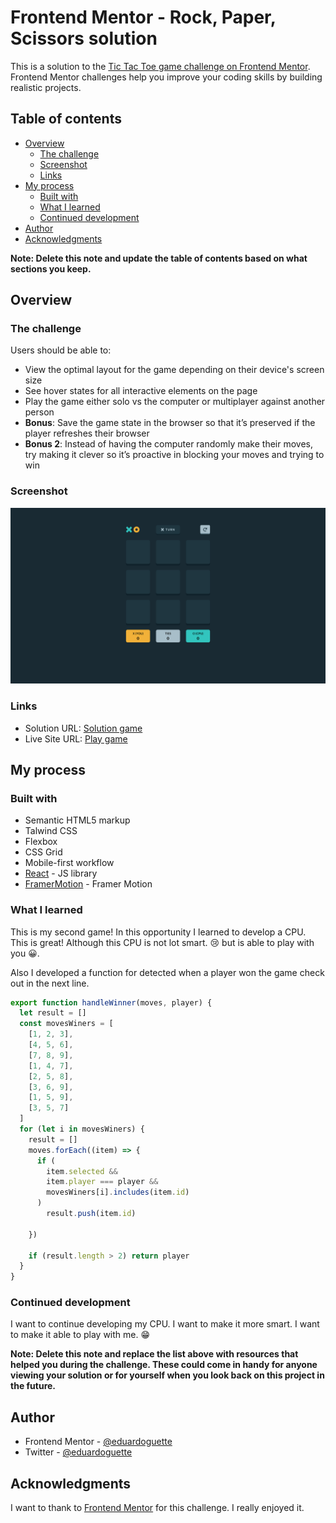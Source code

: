 # Frontend Mentor - Rock, Paper, Scissors solution

This is a solution to the [Tic Tac Toe game challenge on Frontend Mentor](https://www.frontendmentor.io/challenges/tic-tac-toe-game-Re7ZF_E2v). Frontend Mentor challenges help you improve your coding skills by building realistic projects. 

## Table of contents

- [Overview](#overview)
  - [The challenge](#the-challenge)
  - [Screenshot](#screenshot)
  - [Links](#links)
- [My process](#my-process)
  - [Built with](#built-with)
  - [What I learned](#what-i-learned)
  - [Continued development](#continued-development) 
- [Author](#author)
- [Acknowledgments](#acknowledgments)

**Note: Delete this note and update the table of contents based on what sections you keep.**

## Overview

### The challenge

Users should be able to:

- View the optimal layout for the game depending on their device's screen size
- See hover states for all interactive elements on the page
- Play the game either solo vs the computer or multiplayer against another person
- **Bonus**: Save the game state in the browser so that it’s preserved if the player refreshes their browser
- **Bonus 2**: Instead of having the computer randomly make their moves, try making it clever so it’s proactive in blocking your moves and trying to win

### Screenshot

![](./screenshots/dekstop-play.png)


### Links

- Solution URL: [Solution game](https://github.com/eduardoguette/tic-tac-toe--la-vieja-)
- Live Site URL: [Play game](https://tic-tac-toe-la-vieja.vercel.app/)

## My process

### Built with

- Semantic HTML5 markup
- Talwind CSS
- Flexbox
- CSS Grid
- Mobile-first workflow
- [React](https://reactjs.org/) - JS library
- [FramerMotion](https://www.framer.com/motion/) - Framer Motion


### What I learned

This is my second game! In this opportunity I learned to develop a CPU. This is great! Although this CPU is not lot smart. 😢 but is able to play with you 😀.

Also I developed a function for detected when a player won the game
check out in the next line. 


```js
export function handleWinner(moves, player) {
  let result = []
  const movesWiners = [
    [1, 2, 3],
    [4, 5, 6],
    [7, 8, 9],
    [1, 4, 7],
    [2, 5, 8],
    [3, 6, 9],
    [1, 5, 9],
    [3, 5, 7]
  ]
  for (let i in movesWiners) {
    result = []
    moves.forEach((item) => {
      if (
        item.selected &&
        item.player === player &&
        movesWiners[i].includes(item.id)
      )
        result.push(item.id)
        
    })

    if (result.length > 2) return player
  }
}
```
 

### Continued development

I want to continue developing my CPU. I want to make it more smart. I want to make it able to play with me. 😁
 

 

**Note: Delete this note and replace the list above with resources that helped you during the challenge. These could come in handy for anyone viewing your solution or for yourself when you look back on this project in the future.**

## Author

- Frontend Mentor - [@eduardoguette](https://www.frontendmentor.io/profile/eduardoguette) 
- Twitter - [@eduardoguette](https://www.twitter.com/eduardoguette)
 
 

## Acknowledgments
 
I want to thank to [Frontend Mentor](https://www.frontendmentor.io/) for this challenge. I really enjoyed it.

